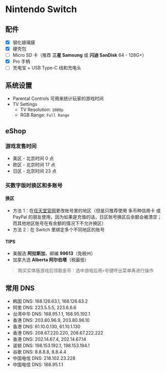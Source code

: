 # Nintendo Switch

## 配件

- [x] 钢化玻璃膜
- [x] 硬壳包
- [ ] Micro SD 卡（推荐 **三星 Samsung** 或 **闪迪 SanDisk** 64 - 128G+）
- [x] Pro 手柄
- [ ] 充电宝 + USB Type-C 线和充电头

## 系统设置

- Parental Controls 可用来统计玩家的游戏时间
- TV Settings
  - TV Resolution: `1080p`
  - RGB Range: `Full Range`

## eShop

### 游戏发售时间

- 美区 - 北京时间 0 点
- 欧区 - 北京时间 17 点
- 日区 - 北京时间 23 点

### 买数字版时换区和多账号

#### 换区

- 方法 1：在[任天堂官网](https://www.nintendo.com/)更改账号里的地区（但是只推荐使用 多币种信用卡 或 PayPal 的朋友使用，因为如果是充值的话，日区账号换区后余额会被清空；而其他地区账号在有余额的情况下不允许换区）
- 方法 2：在 Switch 里绑定多个不同地区的账号

#### TIPS

- 美服选 **阿拉斯加**，邮编 **99613**（免税州）
- 加拿大选 **Alberta 阿尔伯塔**（税最低）

> 购买实体版游戏后领取金币：选中游戏后用`+`号键呼出菜单再进行操作

## 常用 DNS

- 韩国 DNS: 168.126.63.1, 168.126.63.2
- 阿里 DNS: 223.5.5.5, 223.6.6.6
- 台湾中华 DNS: 168.95.1.1, 168.95.192.1
- 香港 DNS: 203.80.96.9, 203.80.96.10
- 香港 DNS: 61.10.0.130, 61.10.1.130
- 香港 DNS: 208.67.220.220, 208.67.222.222
- 香港 DNS: 202.14.67.4, 202.14.67.14
- 诺顿 DNS: 198.153.192.1, 198.153.194.1
- 谷歌 DNS: 8.8.8.8, 8.8.4.4
- 中国电信 DNS: 218.102.23.228
- 中国电信 DNS: 168.95.1.1
